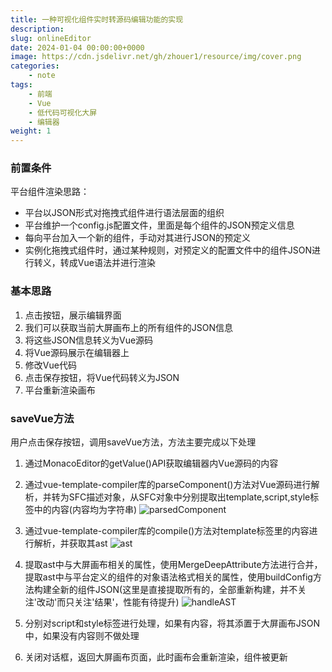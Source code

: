 ```yaml
---
title: 一种可视化组件实时转源码编辑功能的实现
description: 
slug: onlineEditor
date: 2024-01-04 00:00:00+0000
image: https://cdn.jsdelivr.net/gh/zhouer1/resource/img/cover.png
categories:
    - note
tags:
    - 前端
    - Vue
    - 低代码可视化大屏
    - 编辑器
weight: 1
---
```

### 前置条件

平台组件渲染思路：

- 平台以JSON形式对拖拽式组件进行语法层面的组织
- 平台维护一个config.js配置文件，里面是每个组件的JSON预定义信息
- 每向平台加入一个新的组件，手动对其进行JSON的预定义
- 实例化拖拽式组件时，通过某种规则，对预定义的配置文件中的组件JSON进行转义，转成Vue语法并进行渲染

### 基本思路

1. 点击按钮，展示编辑界面
2. 我们可以获取当前大屏画布上的所有组件的JSON信息
3. 将这些JSON信息转义为Vue源码
4. 将Vue源码展示在编辑器上
5. 修改Vue代码
6. 点击保存按钮，将Vue代码转义为JSON
7. 平台重新渲染画布

### saveVue方法

用户点击保存按钮，调用saveVue方法，方法主要完成以下处理

1. 通过MonacoEditor的getValue()API获取编辑器内Vue源码的内容
2. 通过vue-template-compiler库的parseComponent()方法对Vue源码进行解析，并转为SFC描述对象，从SFC对象中分别提取出template,script,style标签中的内容(内容均为字符串)
![parsedComponent](https://cdn.jsdelivr.net/gh/zhouer1/resource/img/parsedComponent.png)

3. 通过vue-template-compiler库的compile()方法对template标签里的内容进行解析，并获取其ast
![ast](https://cdn.jsdelivr.net/gh/zhouer1/resource/img/ast.png)

4. 提取ast中与大屏画布相关的属性，使用MergeDeepAttribute方法进行合并，提取ast中与平台定义的组件的对象语法格式相关的属性，使用buildConfig方法构建全新的组件JSON(这里是直接提取所有的，全部重新构建，并不关注'改动'而只关注'结果'，性能有待提升)
![handleAST](https://cdn.jsdelivr.net/gh/zhouer1/resource/img/handleAST.png)

5. 分别对script和style标签进行处理，如果有内容，将其添置于大屏画布JSON中，如果没有内容则不做处理
6. 关闭对话框，返回大屏画布页面，此时画布会重新渲染，组件被更新

